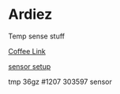 # Ardiez
Temp sense stuff


[Coffee Link](https://learn.adafruit.com/tmp36-temperature-sensor/example-projects)

[sensor setup ](http://www.bc-robotics.com/tutorials/using-a-tmp36-temperature-sensor-with-arduino/)

tmp 36gz  #1207 303597 sensor
